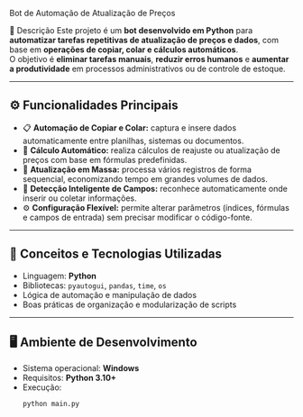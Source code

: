 Bot de Automação de Atualização de Preços

📘 Descrição
Este projeto é um **bot desenvolvido em Python** para **automatizar tarefas repetitivas de atualização de preços e dados**, com base em **operações de copiar, colar e cálculos automáticos**.  
O objetivo é **eliminar tarefas manuais**, **reduzir erros humanos** e **aumentar a produtividade** em processos administrativos ou de controle de estoque.

---

## ⚙️ Funcionalidades Principais
- 📋 **Automação de Copiar e Colar:** captura e insere dados automaticamente entre planilhas, sistemas ou documentos.  
- 🧮 **Cálculo Automático:** realiza cálculos de reajuste ou atualização de preços com base em fórmulas predefinidas.  
- 💾 **Atualização em Massa:** processa vários registros de forma sequencial, economizando tempo em grandes volumes de dados.  
- 🧠 **Detecção Inteligente de Campos:** reconhece automaticamente onde inserir ou coletar informações.  
- ⚙️ **Configuração Flexível:** permite alterar parâmetros (índices, fórmulas e campos de entrada) sem precisar modificar o código-fonte.  

---

## 🧠 Conceitos e Tecnologias Utilizadas
- Linguagem: **Python**  
- Bibliotecas: `pyautogui`, `pandas`, `time`, `os`  
- Lógica de automação e manipulação de dados  
- Boas práticas de organização e modularização de scripts  

---

## 🖥️ Ambiente de Desenvolvimento
- Sistema operacional: **Windows**  
- Requisitos: **Python 3.10+**
- Execução:
  ```bash
  python main.py
